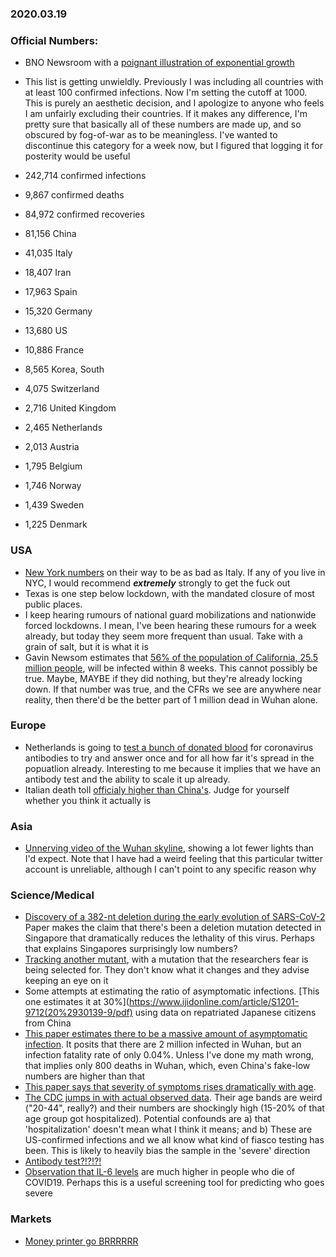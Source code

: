 ### 2020.03.19

### Official Numbers:

* BNO Newsroom with a [poignant illustration of exponential
  growth](https://twitter.com/BNODesk/status/1240610510065762304?s=09)

* This list is getting unwieldly. Previously I was including all
  countries with at least 100 confirmed infections. Now I'm setting the
  cutoff at 1000. This is purely an aesthetic decision, and I apologize
  to anyone who feels I am unfairly excluding their countries. If it makes
  any difference, I'm pretty sure that basically all of these numbers are
  made up, and so obscured by fog-of-war as to be meaningless. I've wanted
  to discontinue this category for a week now, but I figured that logging
  it for posterity would be useful

* 242,714 confirmed infections
* 9,867 confirmed deaths
* 84,972 confirmed recoveries
* 81,156 China
* 41,035 Italy
* 18,407 Iran
* 17,963 Spain
* 15,320 Germany
* 13,680 US
* 10,886 France
* 8,565 Korea, South
* 4,075 Switzerland
* 2,716 United Kingdom
* 2,465 Netherlands
* 2,013 Austria
* 1,795 Belgium
* 1,746 Norway
* 1,439 Sweden
* 1,225 Denmark

### USA

* [New York
  numbers](https://twitter.com/1010wins/status/1240717748315082752?s=12)
  on their way to be as bad as Italy. If any of you live in NYC, I would
  recommend _**extremely**_ strongly to get the fuck out
* Texas is one step below lockdown, with the mandated closure of most
  public places.
* I keep hearing rumours of national guard mobilizations and nationwide
  forced lockdowns. I mean, I've been hearing these rumours for a week
  already, but today they seem more frequent than usual. Take with a
  grain of salt, but it is what it is
* Gavin Newsom estimates that [56% of the population of California, 25.5 million
  people](https://twitter.com/passantino/status/1240754714213376000),
  will be infected within 8 weeks. This cannot possibly be true. Maybe,
  MAYBE if they did nothing, but they're already locking down. If that
  number was true, and the CFRs we see are anywhere near reality, then
  there'd be the better part of 1 million dead in Wuhan alone.

### Europe

* Netherlands is going to [test a bunch of donated
  blood](https://www.ad.nl/dossier-coronavirus/landelijke-bloedtest-om-te-zien-of-in-nederland-immuniteit-tegen-corona-ontstaat~ae8f611a/)
  for coronavirus antibodies to try and answer once and for all how far
  it's spread in the popuatlion already. Interesting to me because it
  implies that we have an antibody test and the ability to scale it up
  already.
* Italian death toll [officialy higher than
  China's](https://ottawacitizen.com/news/local-news/covid-19-confirmed-cases-latest-news-and-other-developments-in-ottawa).
  Judge for yourself whether you think it actually is

### Asia

* [Unnerving video of the Wuhan
  skyline](https://twitter.com/jenniferatntd/status/1240736835732717571),
  showing a lot fewer lights than I'd expect. Note that I have had a
  weird feeling that this particular twitter account is unreliable,
  although I can't point to any specific reason why

### Science/Medical

* [Discovery of a 382-nt deletion during the early evolution of
  SARS-CoV-2](https://www.biorxiv.org/content/10.1101/2020.03.11.987222v1.full.pdf)
  Paper makes the claim that there's been a deletion mutation detected
  in Singapore that dramatically reduces the lethality of this virus.
  Perhaps that explains Singapores surprisingly low numbers?
* [Tracking another
  mutant](https://www.medrxiv.org/content/10.1101/2020.03.15.20035204v1),
  with a mutation that the researchers fear is being selected for. They
  don't know what it changes and they advise keeping an eye on it
* Some attempts at estimating the ratio of asymptomatic infections.
  [This one estimates it at
  30%](https://www.ijidonline.com/article/S1201-9712(20%2930139-9/pdf)
  using data on repatriated Japanese citizens from China
* [This paper estimates there to be a massive amount of asymptomatic
  infection](https://www.medrxiv.org/content/10.1101/2020.02.12.20022434v2).
  It posits that there are 2 million infected in Wuhan, but an infection
  fatality rate of only 0.04%. Unless I've done my math wrong, that
  implies only 800 deaths in Wuhan, which, even China's fake-low numbers
  are higher than that
* [This paper says that severity of symptoms rises dramatically with
  age](https://www.nature.com/articles/s41591-020-0822-7).
* [The CDC jumps in with actual observed
  data](https://www.cdc.gov/mmwr/volumes/69/wr/mm6912e2.htm?s_cid=mm6912e2_w).
  Their age bands are weird ("20-44", really?) and their numbers are
  shockingly high (15-20% of that age group got hospitalized). Potential
  confounds are a) that 'hospitalization' doesn't mean what I think it
  means; and b) These are US-confirmed infections and we all know what
  kind of fiasco testing has been. This is likely to heavily bias the
  sample in the 'severe' direction
* [Antibody
  test?!?!?!](https://www.medrxiv.org/content/10.1101/2020.03.17.20037713v1)
* [Observation that IL-6
  levels](https://twitter.com/chrisvcsefalvay/status/1240647917477773312)
  are much higher in people who die of COVID19. Perhaps this is a useful
  screening tool for predicting who goes severe

### Markets

* [Money printer go BRRRRRR](https://brrr.money/)
